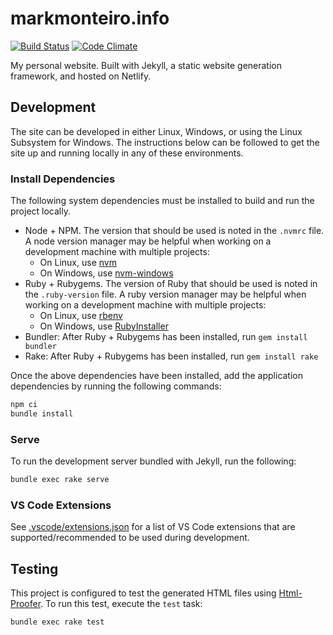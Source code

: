 # markmonteiro.info

[![Build Status](https://travis-ci.org/mark-monteiro/markmonteiro.info.svg)](https://travis-ci.org/mark-monteiro/markmonteiro.info)
[![Code Climate](https://codeclimate.com/github/mark-monteiro/markmonteiro.info/badges/gpa.svg)](https://codeclimate.com/github/mark-monteiro/markmonteiro.info)

My personal website. Built with Jekyll, a static website generation framework,
and hosted on Netlify.

## Development

The site can be developed in either Linux, Windows, or using the Linux Subsystem
for Windows. The instructions below can be followed to get the site up and
running locally in any of these environments.

### Install Dependencies

The following system dependencies must be installed to build and run the project
locally.

- Node + NPM. The version that should be used is noted in the `.nvmrc` file. A
  node version manager may be helpful when working on a development machine with
  multiple projects:
  - On Linux, use [nvm](https://github.com/nvm-sh/nvm)
  - On Windows, use [nvm-windows](https://github.com/coreybutler/nvm-windows)
- Ruby + Rubygems. The version of Ruby that should be used is noted in the
  `.ruby-version` file. A ruby version manager may be helpful when working on a
  development machine with multiple projects:
  - On Linux, use [rbenv](https://github.com/rbenv/rbenv)
  - On Windows, use [RubyInstaller](https://rubyinstaller.org/)
- Bundler: After Ruby + Rubygems has been installed, run `gem install bundler`
- Rake: After Ruby + Rubygems has been installed, run `gem install rake`

Once the above dependencies have been installed, add the application
dependencies by running the following commands:

```bash
npm ci
bundle install
```

### Serve

To run the development server bundled with Jekyll, run the following:

```bash
bundle exec rake serve
```

### VS Code Extensions

See [.vscode/extensions.json](.vscode/extensions.json) for a list of VS Code
extensions that are supported/recommended to be used during development.

## Testing

This project is configured to test the generated HTML files using
[Html-Proofer](https://github.com/gjtorikian/html-proofer). To run this test,
execute the `test` task:

```bash
bundle exec rake test
```

